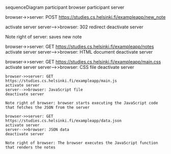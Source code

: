 sequenceDiagram
    participant browser
    participant server

browser->>server: POST https://studies.cs.helsinki.fi/exampleapp/new_note

activate server
server-->>browser: 302 redirect
deactivate server

Note right of server: saves new note

browser->>server: GET https://studies.cs.helsinki.fi/exampleapp/notes
activate server
server-->>browser: HTML document
deactivate server

   browser->>server: GET https://studies.cs.helsinki.fi/exampleapp/main.css
    activate server
    server-->>browser: CSS file
    deactivate server

    browser->>server: GET https://studies.cs.helsinki.fi/exampleapp/main.js
    activate server
    server-->>browser: JavaScript file
    deactivate server

    Note right of browser: browser starts executing the JavaScript code that fetches the JSON from the server

    browser->>server: GET https://studies.cs.helsinki.fi/exampleapp/data.json
    activate server
    server-->>browser: JSON data
    deactivate server

    Note right of browser: The browser executes the JavaScript function that renders the notes
